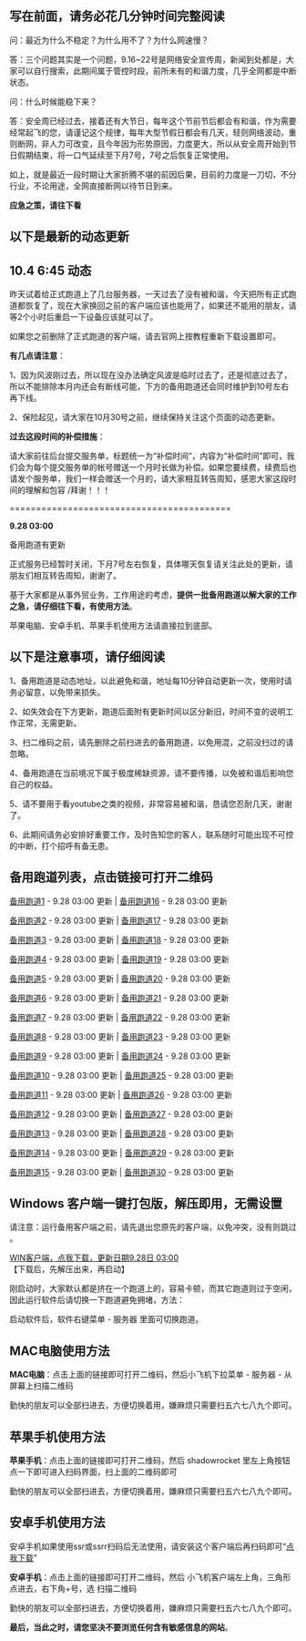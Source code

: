 写在前面，请务必花几分钟时间完整阅读
-----

问：最近为什么不稳定？为什么用不了？为什么网速慢？

答：三个问题其实是一个问题，9.16~22号是网络安全宣传周，新闻到处都是，大家可以自行搜索，此期间属于管控时段，前所未有的和谐力度，几乎全网都是中断状态。

问：什么时候能稳下来？

答：安全周已经过去，接着还有大节日，每年这个节前节后都会有和谐，作为需要经常起飞的您，请谨记这个规律，每年大型节假日都会有几天，轻则网络波动，重则断网，非人力可改变，且今年因为形势原因，力度更大，所以从安全周开始到节日假期结束，将一口气延续至下月7号，7号之后恢复正常使用。

如上，就是最近一段时期让大家折腾不堪的前因后果，目前的力度是一刀切，不分行业，不论用途，全网直接断网以待节日到来。

**应急之策，请往下看**

以下是最新的动态更新
-----

10.4 6:45 动态
-----

昨天试着给正式跑道上了几台服务器，一天过去了没有被和谐，今天把所有正式跑道都恢复了，现在大家换回之前的客户端应该也能用了，如果还不能用的朋友，请等2个小时后重启一下设备应该就可以了。

如果您之前删除了正式跑道的客户端，请去官网上按教程重新下载设置即可。

**有几点请注意**：

1、因为风波刚过去，所以现在没办法确定风波是临时过去了，还是彻底过去了，所以不能排除本月内还会有断线可能，下方的备用跑道还会同时维护到10号左右再下线。

2、保险起见，请大家在10月30号之前，继续保持关注这个页面的动态更新。

**过去这段时间的补偿措施**：

请大家前往后台提交服务单，标题统一为“补偿时间”，内容为“补偿时间”即可，我们会为每个提交服务单的帐号赠送一个月时长做为补偿。如果您要续费，续费后也请发个服务单，我们一样会赠送一个月的，请大家相互转告周知，感恩大家这段时间的理解和包容 /拜谢！！！


==========================================

**9.28 03:00**

备用跑道有更新

正式服务已经暂时关闭，下月7号左右恢复，具体哪天恢复请关注此处的更新，请朋友们相互转告周知，谢谢了。

基于大家都是从事外贸业务，工作用途的考虑，**提供一批备用跑道以解大家的工作之急，请仔细往下看，有使用方法**。

苹果电脑、安卓手机、苹果手机使用方法请直接拉到底部。

以下是注意事项，请仔细阅读
-----

1、备用跑道是动态地址，以此避免和谐，地址每10分钟自动更新一次，使用时请务必留意，以免带来损失。

2、如失效会在下方更新，跑道后面附有更新时间以区分新旧，时间不变的说明工作正常，无需更新。

3、扫二维码之前，请先删除之前扫进去的备用跑道，以免用混，之前没扫过的请忽略。

4、备用跑道在当前境况下属于极度稀缺资源，请不要传播，以免被和谐后影响您自己的权益。

5、请不要用于看youtube之类的视频，非常容易被和谐，恳请您忍耐几天，谢谢了。

6、此期间请务必安排好重要工作，及时告知您的客人，联系随时可能出现不可控的中断，打个招呼有备无患。

备用跑道列表，点击链接可打开二维码
-----

[备用跑道1](https://files.catbox.moe/0nv3pp.png "用客户端扫二维码即可完成添加")  - 9.28 03:00 更新          |          [备用跑道16](https://files.catbox.moe/mo9892.png "用客户端扫二维码即可完成添加")  - 9.28 03:00 更新

[备用跑道2](https://files.catbox.moe/ljo0ox.png "用客户端扫二维码即可完成添加")  - 9.28 03:00 更新          |          [备用跑道17](https://files.catbox.moe/zfq983.png "用客户端扫二维码即可完成添加")  - 9.28 03:00 更新

[备用跑道3](https://files.catbox.moe/901278.png "用客户端扫二维码即可完成添加")  - 9.28 03:00 更新          |          [备用跑道18](https://files.catbox.moe/dh8phk.png "用客户端扫二维码即可完成添加")  - 9.28 03:00 更新

[备用跑道4](https://files.catbox.moe/4p2vxb.png "用客户端扫二维码即可完成添加")  - 9.28 03:00 更新          |          [备用跑道19](https://files.catbox.moe/s1gn8f.png "用客户端扫二维码即可完成添加")  - 9.28 03:00 更新

[备用跑道5](https://files.catbox.moe/xq44a4.png "用客户端扫二维码即可完成添加")  - 9.28 03:00 更新          |          [备用跑道20](https://files.catbox.moe/1b1cpp.png "用客户端扫二维码即可完成添加")  - 9.28 03:00 更新

[备用跑道6](https://files.catbox.moe/kj7jah.png "用客户端扫二维码即可完成添加")  - 9.28 03:00 更新          |          [备用跑道21](https://files.catbox.moe/03atg3.png "用客户端扫二维码即可完成添加")  - 9.28 03:00 更新

[备用跑道7](https://files.catbox.moe/n8mjvx.png "用客户端扫二维码即可完成添加")  - 9.28 03:00 更新          |          [备用跑道22](https://files.catbox.moe/xcynww.png "用客户端扫二维码即可完成添加")  - 9.28 03:00 更新

[备用跑道8](https://files.catbox.moe/wh15fi.png "用客户端扫二维码即可完成添加")  - 9.28 03:00 更新          |          [备用跑道23](https://files.catbox.moe/acfav2.png "用客户端扫二维码即可完成添加")  - 9.28 03:00 更新

[备用跑道9](https://files.catbox.moe/eh2s7f.png "用客户端扫二维码即可完成添加")  - 9.28 03:00 更新          |          [备用跑道24](https://files.catbox.moe/l89ntw.png "用客户端扫二维码即可完成添加")  - 9.28 03:00 更新

[备用跑道10](https://files.catbox.moe/uu6t40.png "用客户端扫二维码即可完成添加")  - 9.28 03:00 更新          |          [备用跑道25](https://files.catbox.moe/1489sf.png "用客户端扫二维码即可完成添加")  - 9.28 03:00 更新

[备用跑道11](https://files.catbox.moe/77bf33.png "用客户端扫二维码即可完成添加")  - 9.28 03:00 更新          |          [备用跑道26](https://files.catbox.moe/jgu9f6.png "用客户端扫二维码即可完成添加")  - 9.28 03:00 更新

[备用跑道12](https://files.catbox.moe/13o9rb.png "用客户端扫二维码即可完成添加")  - 9.28 03:00 更新          |          [备用跑道27](https://files.catbox.moe/7aoquu.png "用客户端扫二维码即可完成添加")  - 9.28 03:00 更新

[备用跑道13](https://files.catbox.moe/ludo3v.png "用客户端扫二维码即可完成添加")  - 9.28 03:00 更新          |          [备用跑道28](https://files.catbox.moe/1wvphh.png "用客户端扫二维码即可完成添加")  - 9.28 03:00 更新

[备用跑道14](https://files.catbox.moe/82gddb.png "用客户端扫二维码即可完成添加")  - 9.28 03:00 更新          |          [备用跑道29](https://files.catbox.moe/1y1xph.png "用客户端扫二维码即可完成添加")  - 9.28 03:00 更新

[备用跑道15](https://files.catbox.moe/sewk50.png "用客户端扫二维码即可完成添加")  - 9.28 03:00 更新          |          [备用跑道30](https://files.catbox.moe/2ikqlc.png "用客户端扫二维码即可完成添加")  - 9.28 03:00 更新

Windows 客户端一键打包版，解压即用，无需设置
-----

请注意：运行备用客户端之前，请先退出您原先的客户端，以免冲突，没有则跳过 。

[WIN客户端，点我下载，更新日期9.28日 03:00 ](https://files.catbox.moe/auo15g.7z "点击下载")【下载后，先解压出来，再启动】

刚启动时，大家默认都是挤在一个跑道上的，容易卡顿，而其它跑道则过于空闲，因此运行软件后请切换一下跑道避免拥堵，方法：

启动软件后，软件右键菜单 - 服务器 里面可切换跑道。

MAC电脑使用方法
-----

**MAC电脑**：点击上面的链接即可打开二维码，然后小飞机下拉菜单 - 服务器 - 从屏幕上扫描二维码

勤快的朋友可以全部扫进去，方便切换着用，嫌麻烦只需要扫五六七八九个即可。


苹果手机使用方法
-----

**苹果手机**：点击上面的链接即可打开二维码，然后 shadowrocket 里左上角按钮点一下即可进入扫码界面，扫上面的二维码即可

勤快的朋友可以全部扫进去，方便切换着用，嫌麻烦只需要扫五六七八九个即可。

安卓手机使用方法
-----

安卓手机如果使用ssr或ssrr扫码后无法使用，请安装这个客户端后再扫码即可“[点我下载](https://files.catbox.moe/tycc9p.apk "点我下载")”

**安卓手机**：点击上面的链接即可打开二维码，然后 小飞机客户端左上角，三角形点进去，右下角+号，选 扫描二维码

勤快的朋友可以全部扫进去，方便切换着用，嫌麻烦只需要扫五六七八九个即可。

**最后，当此之时，请您坚决不要浏览任何含有敏感信息的网站**。
